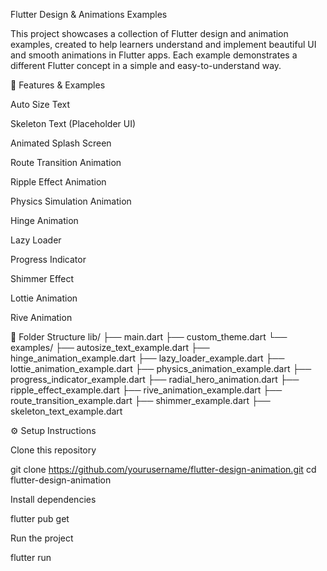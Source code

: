 Flutter Design & Animations Examples

This project showcases a collection of Flutter design and animation examples, created to help learners understand and implement beautiful UI and smooth animations in Flutter apps. Each example demonstrates a different Flutter concept in a simple and easy-to-understand way.

🚀 Features & Examples

Auto Size Text

Skeleton Text (Placeholder UI)

Animated Splash Screen

Route Transition Animation

Ripple Effect Animation

Physics Simulation Animation

Hinge Animation

Lazy Loader

Progress Indicator

Shimmer Effect

Lottie Animation

Rive Animation

🧩 Folder Structure
lib/
 ├── main.dart
 ├── custom_theme.dart
 └── examples/
      ├── autosize_text_example.dart
      ├── hinge_animation_example.dart
      ├── lazy_loader_example.dart
      ├── lottie_animation_example.dart
      ├── physics_animation_example.dart
      ├── progress_indicator_example.dart
      ├── radial_hero_animation.dart
      ├── ripple_effect_example.dart
      ├── rive_animation_example.dart
      ├── route_transition_example.dart
      ├── shimmer_example.dart
      ├── skeleton_text_example.dart
      

⚙️ Setup Instructions

Clone this repository

git clone https://github.com/yourusername/flutter-design-animation.git
cd flutter-design-animation


Install dependencies

flutter pub get


Run the project

flutter run
